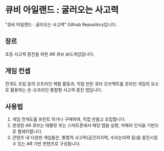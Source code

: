 # 큐비 아일랜드 : 굴러오는 사고력
"큐비 아일랜드 : 굴러오는 사고력" Github Repository입니다.

## 장르
초등 사고력 증진을 위한 AR 큐브 보드게임입니다.

## 게임 컨셉
전개도 조립 등의 오프라인 체험 활동과, 직접 만든 큐브 오브젝트를 온라인 게임의 요소로 활용하는 온-오프라인 통합형 사고력 증진 앱입니다.

## 사용법
 1) 게임 전개도를 프린트 하거나 구매하여, 직접 만들고 조립합니다.
 2) 완성된 AR 큐브는 태블릿 또는 스마트폰에서 해당 앱을 실행, 카메라 인식을 기반으로 플레이합니다.
 3) 콘텐츠 내 다양한 게임들은, 통합적 사고력(공간지각력, 수리논리력 등)을 증진시킬 수 있는 AR 기반 컨텐츠로 구성됩니다.
